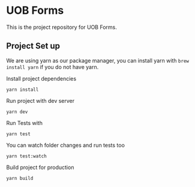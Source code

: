 # UOB Forms
This is the project repository for UOB Forms.

## Project Set up
We are using yarn as our package manager, you can install yarn with `brew install yarn` if you do not have yarn.

Install project dependencies
```
yarn install
```

Run project with dev server
```
yarn dev
```

Run Tests with
```
yarn test
```

You can watch folder changes and run tests too
```
yarn test:watch
```

Build project for production
```
yarn build
```
